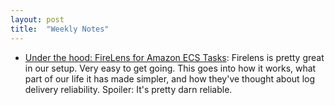 ```yaml
---
layout: post
title:  "Weekly Notes"
---
```


* [Under the hood: FireLens for Amazon ECS Tasks](https://aws.amazon.com/blogs/containers/under-the-hood-firelens-for-amazon-ecs-tasks/): Firelens is pretty great in our setup. Very easy to get going. This goes into how it works, what part of our life it has made simpler, and how they've thought about log delivery reliability. Spoiler: It's pretty darn reliable.

